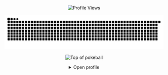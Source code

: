 <p align = "center">
	<img src = "https://komarev.com/ghpvc/?username=Mon1311&style=plastic&color=blueviolet" alt = "Profile Views"/>
</p>
<p align = "center">
	<img src = "https://github.com/7oSkaaa/7oSkaaa/blob/output/github-contribution-grid-snake.svg?" alt = "Snake Game"/>
</p>

<div align="center">

![Top of pokeball]([blob:https://web.whatsapp.com/e620c1b3-c16a-4c5c-b168-799f5f52eddf](https://drive.google.com/file/d/17KceMg-5nHJzAlCRCjzFDuNqjEXHF4ut/view?usp=sharing))

<details>
<summary>Open profile</summary>

<br>
<div>
  <div align=center>
      <img height="200" alt="Avatar photo of Mon" src="https://github.com/Mon/Mon/assets/99239411/21742f3f-d9a7-4a53-8530-7d20d51e03a9" alt="Avatar photo of Mon">
  </div>
  <div align=center>
      <a href="https://git.io/typing-svg"><img src="https://readme-typing-svg.demolab.com/?font=VT323&size=35&duration=3500&pause=300&color=6A0572&center=true&vCenter=true&width=500&lines=Hey%2C+I+am+Mon;Welcome+to+My+GitHub+Profile;Industrial+Engineering+Student+%26+Business+Analytics;Optimization+of+Processes;Basketball%2C+The+Cosmos%2C+Puzzles%2C+and+Dogs" alt="Typing SVG" /></a>
  </div>
</div>

<details>
<summary>About me</summary>

[//]: # (You must have a lf before the markdown element when inside a block for it to work: https://stackoverflow.com/questions/29368902/how-can-i-wrap-my-markdown-in-an-html-div)

<div align="left">

```js
/**
 * Represents me.
 *
 * @constructor
 * @param {string} location - CDMX, Mexico.
 * @param {string} languages - Spanish, English.
 * @param {string} jobTitle - Industrial Engineering Student & Business Analytics.
 * @param {string} interests - Basketball, The Cosmos, Playing with dogs, Puzzles.
 * @param {string} hobbies - Basketball, The Cosmos, Playing with dogs, Puzzles.
 * @param {string} education - Universidad Panamericana, City U of Seattle.
 * @param {string} approachable - Yes, I'm open to collaborations and projects!
 * @param {string} strength - Process Optimization.
 * @param {string} weakness - Still working on my shyness.
 *
 * @throws {Error} Never a bug, always a learning opportunity!
 *
 * @returns {Object} Mon.
 */
